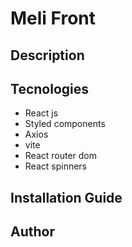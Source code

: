# Meli Front

## Description

## Tecnologies

- React js
- Styled components
- Axios
- vite
- React router dom
- React spinners

## Installation Guide

## Author
